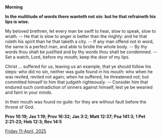 **Morning**

**In the multitude of words there wanteth not sin: but he that refraineth his lips is wise.**
 
My beloved brethren, let every man be swift to hear, slow to speak, slow to wrath. -- He that is slow to anger is better than the mighty: and he that ruleth his spirit than he that taketh a city. -- If any man offend not in word, the same is a perfect man, and able to bridle the whole body. -- By thy words thou shalt be justified and by thy words thou shalt be condemned. -- Set a watch, Lord, before my mouth; keep the door of my lips.
 
Christ ... suffered for us, leaving us an example, that ye should follow his steps: who did no sin, neither was guile found in his mouth: who when he was reviled, reviled not again; when he suffered, he threatened not; but committed himself to him that judgeth righteously. -- Consider him that endured such contradiction of sinners against himself, lest ye be wearied and faint in your minds.
 
In their mouth was found no guile: for they are without fault before the throne of God.  

**Prov 10:19; Jas 1:19; Prov 16:32; Jas 3:2; Matt 12:37; Psa 141:3; 1 Pet 2:21‑23; Heb 12:3; Rev 14:5**

[Friday 11-April, 2025](https://t.me/daily_light)
